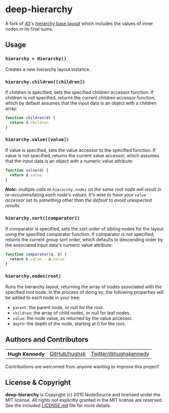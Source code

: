 # deep-hierarchy

A fork of [d3](http://github.com/mbostock/d3)'s [hierarchy base layout](https://github.com/d3/d3-hierarchy/blob/master/src/hierarchy.js) which includes the values of inner nodes in its final sums.

## Usage

### `hierarchy = Hierarchy()`

Creates a new hierarchy layout instance.

### `hierarchy.children([children])`

If children is specified, sets the specified children accessor function. If children is not specified, returns the current children accessor function, which by default assumes that the input data is an object with a children array:

``` javascript
function children(d) {
  return d.children
}
```

### `hierarchy.value([value])`

If value is specified, sets the value accessor to the specified function. If value is not specified, returns the current value accessor, which assumes that the input data is an object with a numeric value attribute:

``` javascript
function value(d) {
  return d.value
}
```

***Note:*** *multiple calls to `hierarchy.nodes` on the same root node will result in re-accummulating each node's values. It's wise to have your `value` accessor set to something other than the default to avoid unexpected results.*

### `hierarchy.sort([comparator])`

If comparator is specified, sets the sort order of sibling nodes for the layout using the specified comparator function. If comparator is not specified, returns the current group sort order, which defaults to descending order by the associated input data's numeric value attribute:

``` javascript
function comparator(a, b) {
  return b.value - a.value
}
```

### `hierarchy.nodes(root)`

Runs the hierarchy layout, returning the array of nodes associated with the specified root node. In the process of doing so, the following properties will be added to each node in your tree:

* `parent`: the parent node, or null for the root.
* `children`: the array of child nodes, or null for leaf nodes.
* `value`: the node value, as returned by the value accessor.
* `depth`: the depth of the node, starting at 0 for the root.

## Authors and Contributors

<table><tbody>
<tr><th align="left">Hugh Kennedy</th><td><a href="https://github.com/hughsk">GitHub/hughsk</a></td><td><a href="http://twitter.com/hughskennedy">Twitter/@hughskennedy</a></td></tr>
</tbody></table>

Contributions are welcomed from anyone wanting to improve this project!

## License & Copyright

**deep-hierarchy** is Copyright (c) 2015 NodeSource and licensed under the MIT license. All rights not explicitly granted in the MIT license are reserved. See the included [LICENSE.md](./LICENSE.md) file for more details.
